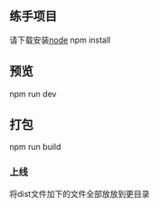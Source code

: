 ## 练手项目
请下载安装[node](http://nodejs.cn/)
npm install
## 预览
npm run dev

## 打包
npm run build

### 上线
将dist文件加下的文件全部放放到更目录
